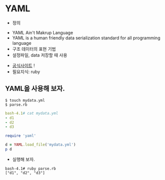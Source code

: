 # YAML
* 정의
 - YAML Ain't Makrup Language
 - YAML is a human friendly data serialization standard for all programming language
 - 구조 데이터의 표현 기법
 - 설정파일, data 저장할 때 사용
* [공식사이트](http://yaml.org)
!
* 필요지식:  ruby

## YAML을 사용해 보자.

```
$ touch mydata.yml
$ parse.rb
```

```mydata.yml
bash-4.1# cat mydata.yml
- d1
- d2
- d3
```

```parse.rb
require 'yaml'

d = YAML.load_file('mydata.yml')
p d
```

* 실행해 보자.
```
bash-4.1# ruby parse.rb
["d1", "d2", "d3"]
```

